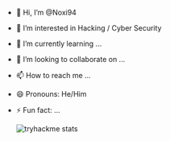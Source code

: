 - 👋 Hi, I’m @Noxi94
- 👀 I’m interested in Hacking / Cyber Security
- 🌱 I’m currently learning ...
- 💞️ I’m looking to collaborate on ...
- 📫 How to reach me ...
- 😄 Pronouns: He/Him
- ⚡ Fun fact: ...

  ![tryhackme stats](https://raw.githubusercontent.com/<SET_USERNAME_HERE>/<SET_USERNAME_HERE>/master/assets/thm_propic.png)

<!---
Noxi94/Noxi94 is a ✨ special ✨ repository because its `README.md` (this file) appears on your GitHub profile.
You can click the Preview link to take a look at your changes.
--->
